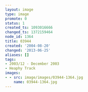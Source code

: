 ```yaml
---
layout: image
type: image
promote: 0
status: 1
created_ts: 1093016666
changed_ts: 1372159464
node_id: 1364
title: 03944
created: '2004-08-20'
changed: '2013-06-25'
aliases: []
tags:
- 2003/12 - December 2003
- Heaphy Track
images:
- - src: image/images/03944-1364.jpg
    name: 03944-1364.jpg
---
```


